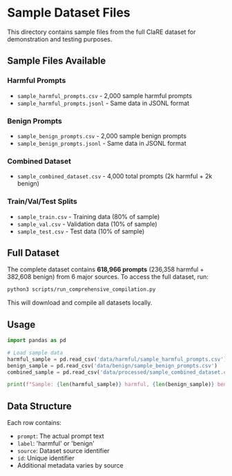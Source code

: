 # Sample Dataset Files

This directory contains sample files from the full ClaRE dataset for demonstration and testing purposes.

## Sample Files Available

### Harmful Prompts
- `sample_harmful_prompts.csv` - 2,000 sample harmful prompts
- `sample_harmful_prompts.jsonl` - Same data in JSONL format

### Benign Prompts  
- `sample_benign_prompts.csv` - 2,000 sample benign prompts
- `sample_benign_prompts.jsonl` - Same data in JSONL format

### Combined Dataset
- `sample_combined_dataset.csv` - 4,000 total prompts (2k harmful + 2k benign)

### Train/Val/Test Splits
- `sample_train.csv` - Training data (80% of sample)
- `sample_val.csv` - Validation data (10% of sample)  
- `sample_test.csv` - Test data (10% of sample)

## Full Dataset

The complete dataset contains **618,966 prompts** (236,358 harmful + 382,608 benign) from 6 major sources. To access the full dataset, run:

```bash
python3 scripts/run_comprehensive_compilation.py
```

This will download and compile all datasets locally.

## Usage

```python
import pandas as pd

# Load sample data
harmful_sample = pd.read_csv('data/harmful/sample_harmful_prompts.csv')
benign_sample = pd.read_csv('data/benign/sample_benign_prompts.csv')
combined_sample = pd.read_csv('data/processed/sample_combined_dataset.csv')

print(f"Sample: {len(harmful_sample)} harmful, {len(benign_sample)} benign")
```

## Data Structure

Each row contains:
- `prompt`: The actual prompt text
- `label`: 'harmful' or 'benign'
- `source`: Dataset source identifier
- `id`: Unique identifier
- Additional metadata varies by source
